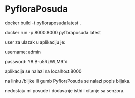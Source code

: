 # PyfloraPosuda

docker build -t pyfloraposuda:latest .

docker run -p 8000:8000 pyfloraposuda:latest

user za ulazak u aplikaciju je:

username: admin

password: Y8.B-u5RzWLM9fd

aplikacija se nalazi na localhost:8000

na linku /biljke ili gumb PyfloraPosuda se nalazi popis biljaka.

nedostaju mi posude i dodavanje isthi i citanje sa senzora.
